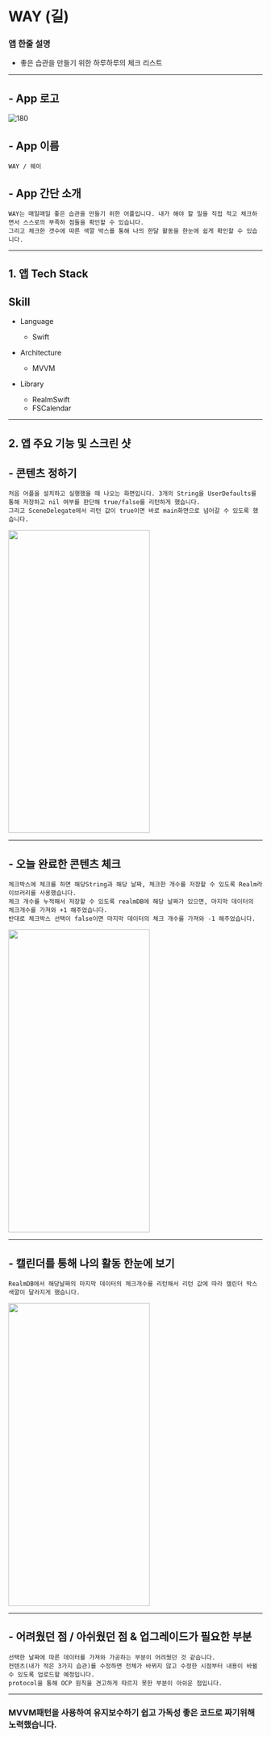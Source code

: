 # WAY (길)

### 앱 한줄 설명 
- 좋은 습관을 만들기 위한 하루하루의 체크 리스트

----------------------

## - App 로고
![180](https://user-images.githubusercontent.com/88191880/160760125-c218ed20-391e-427f-8646-afafd16fb1a9.png)

## - App 이름
    WAY / 웨이

## - App 간단 소개
    WAY는 매일매일 좋은 습관을 만들기 위한 어플입니다. 내가 해야 할 일을 직접 적고 체크하면서 스스로의 부족하 점들을 확인할 수 있습니다.
    그리고 체크한 갯수에 따른 색깔 박스를 통해 나의 한달 활동을 한눈에 쉽게 확인할 수 있습니다.

------------------------

## 1. 앱 Tech Stack

## Skill

- Language
    - Swift

- Architecture
    - MVVM

- Library
    - RealmSwift
    - FSCalendar

-------------------------------

## 2. 앱 주요 기능 및 스크린 샷
## - 콘텐츠 정하기 
    처음 어플을 설치하고 실행했을 때 나오는 화면입니다. 3개의 String을 UserDefaults를 통해 저장하고 nil 여부를 판단해 true/false를 리턴하게 했습니다.
    그리고 SceneDelegate에서 리턴 값이 true이면 바로 main화면으로 넘어갈 수 있도록 했습니다.
<img src="https://user-images.githubusercontent.com/88191880/160760219-b0297c5f-b6cd-4291-8783-16ab7a07f113.png" width="280" height="600"/>

--------------------------------

## - 오늘 완료한 콘텐츠 체크
    체크박스에 체크를 하면 해당String과 해당 날짜, 체크한 개수를 저장할 수 있도록 Realm라이브러리를 사용했습니다.
    체크 개수를 누적해서 저장할 수 있도록 realmDB에 해당 날짜가 있으면, 마지막 데이터의 체크개수를 가져와 +1 해주었습니다.
    반대로 체크박스 선택이 false이면 마지막 데이터의 체크 개수를 가져와 -1 해주었습니다.
<img src="https://user-images.githubusercontent.com/88191880/160760383-0c0ba80c-688a-493e-861a-10c1f3441ddb.png" width="280" height="600"/>

-------------------------------

## - 캘린더를 통해 나의 활동 한눈에 보기
    RealmDB에서 해당날짜의 마지막 데이터의 체크개수를 리턴해서 리턴 값에 따라 캘린더 박스 색깔이 달라지게 했습니다.
<img src="https://user-images.githubusercontent.com/88191880/160760452-2e41eb8a-ed0d-4bb8-8739-e1ddff703d05.png" width="280" height="600"/>

----------------------------------

## - 어려웠던 점 / 아쉬웠던 점 & 업그레이드가 필요한 부분
    선택한 날짜에 따른 데이터를 가져와 가공하는 부분이 어려웠던 것 같습니다. 
    컨텐츠(내가 적은 3가지 습관)를 수정하면 전체가 바뀌지 않고 수정한 시점부터 내용이 바뀔 수 있도록 업로드할 예정입니다.
    protocol을 통해 OCP 원칙을 견고하게 따르지 못한 부분이 아쉬운 점입니다.
  
-------------------------------------
    
### MVVM패턴을 사용하여 유지보수하기 쉽고 가독성 좋은 코드로 짜기위해 노력했습니다.

